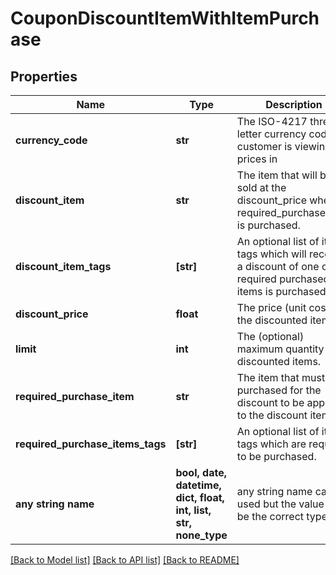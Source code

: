 # CouponDiscountItemWithItemPurchase


## Properties
Name | Type | Description | Notes
------------ | ------------- | ------------- | -------------
**currency_code** | **str** | The ISO-4217 three letter currency code the customer is viewing prices in | [optional] 
**discount_item** | **str** | The item that will be sold at the discount_price when required_purchase_item is purchased. | [optional] 
**discount_item_tags** | **[str]** | An optional list of item tags which will receive a discount of one of the required purchased items is purchased. | [optional] 
**discount_price** | **float** | The price (unit cost) of the discounted item | [optional] 
**limit** | **int** | The (optional) maximum quantity of discounted items. | [optional] 
**required_purchase_item** | **str** | The item that must be purchased for the discount to be applied to the discount item. | [optional] 
**required_purchase_items_tags** | **[str]** | An optional list of item tags which are required to be purchased. | [optional] 
**any string name** | **bool, date, datetime, dict, float, int, list, str, none_type** | any string name can be used but the value must be the correct type | [optional]

[[Back to Model list]](../README.md#documentation-for-models) [[Back to API list]](../README.md#documentation-for-api-endpoints) [[Back to README]](../README.md)


